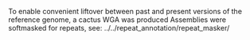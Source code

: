 To enable convenient liftover between past and present versions of the reference genome, a cactus WGA was produced
Assemblies were softmasked for repeats, see: ../../repeat_annotation/repeat_masker/
